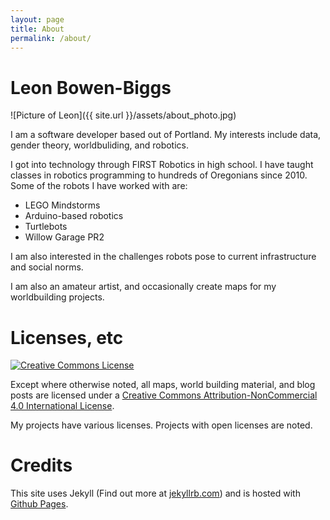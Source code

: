 ```yaml
---
layout: page
title: About
permalink: /about/
---
```


# Leon Bowen-Biggs
![Picture of Leon]({{ site.url }}/assets/about_photo.jpg)

I am a software developer based out of Portland. My interests include data, gender theory, worldbuliding, and robotics.

I got into technology through FIRST Robotics in high school.  I have taught classes in robotics programming to hundreds of Oregonians since 2010. Some of the robots I have worked with are:

* LEGO Mindstorms
* Arduino-based robotics
* Turtlebots
* Willow Garage PR2

I am also interested in the challenges robots pose to current infrastructure and social norms.

I am also an amateur artist, and occasionally create maps for my worldbuilding projects.

# Licenses, etc
[![Creative Commons License](https://i.creativecommons.org/l/by-nc/4.0/88x31.png)](http://creativecommons.org/licenses/by-nc/4.0/)

Except where otherwise noted, all maps, world building material, and blog posts are licensed under a [Creative Commons Attribution-NonCommercial 4.0 International License](http://creativecommons.org/licenses/by-nc/4.0/).

My projects have various licenses. Projects with open licenses are noted.

# Credits
This site uses Jekyll (Find out more at [jekyllrb.com](http://jekyllrb.com/)) and is hosted with [Github Pages](https://pages.github.com/).
